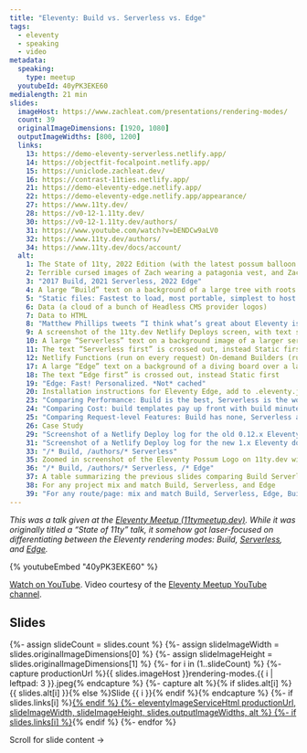 ```yaml
---
title: "Eleventy: Build vs. Serverless vs. Edge"
tags:
  - eleventy
  - speaking
  - video
metadata:
  speaking:
    type: meetup
  youtubeId: 40yPK3EKE60
medialength: 21 min
slides:
  imageHost: https://www.zachleat.com/presentations/rendering-modes/
  count: 39
  originalImageDimensions: [1920, 1080]
  outputImageWidths: [800, 1200]
  links:
    13: https://demo-eleventy-serverless.netlify.app/
    14: https://objectfit-focalpoint.netlify.app/
    15: https://uniclode.zachleat.dev/
    16: https://contrast-11ties.netlify.app/
    21: https://demo-eleventy-edge.netlify.app/
    22: https://demo-eleventy-edge.netlify.app/appearance/
    27: https://www.11ty.dev/
    28: https://v0-12-1.11ty.dev/
    30: https://v0-12-1.11ty.dev/authors/
    31: https://www.youtube.com/watch?v=bENDCw9aLV0
    32: https://www.11ty.dev/authors/
    34: https://www.11ty.dev/docs/account/
  alt:
    1: The State of 11ty, 2022 Edition (with the latest possum balloon mascot floating)
    2: Terrible cursed images of Zach wearing a patagonia vest, and Zach’s head on the classic Stonks image with an arrow going up and to the right
    3: "2017 Build, 2021 Serverless, 2022 Edge"
    4: A large “Build” text on a background of a large tree with roots
    5: "Static files: Fastest to load, most portable, simplest to host $$$"
    6: Data (a cloud of a bunch of Headless CMS provider logos)
    7: Data to HTML
    8: "Matthew Phillips tweets “I think what’s great about Eleventy is how it was able to simplify SSGs to just 2 concepts: data sources and templates”"
    9: A screenshot of the 11ty.dev Netlify Deploys screen, with text saying “oopsie daisy, hot swap the site”
    10: A large “Serverless” text on a background image of a larger server rack
    11: The text “Serverless first” is crossed out, instead Static first
    12: Netlify Functions (run on every request) On-demand Builders (run on first request, cache for subsequent)
    17: A large “Edge” text on a background of a diving board over a lake
    18: The text “Edge first” is crossed out, instead Static first
    19: "Edge: Fast! Personalized. *Not* cached"
    20: Installation instructions for Eleventy Edge, add to .eleventy.js, netlify.toml, and a content file at index.liquid
    23: "Comparing Performance: Build is the best, Serverless is the worst, On-demand Builders are great when cached, and Edge is pretty fast with a 50ms max"
    24: "Comparing Cost: build templates pay up front with build minutes, Serverless and Edge are charged per request, On-demand builders only charge for first request. Netlify’s free tier offers 300 build minutes per month, Serverless (including On-demand builders) 125k requests/site/month, Edge 3M /month"
    25: "Comparing Request-level Features: Build has none, Serverless and Edge have access to Headers Cookies, Forms, URLSearchParams, On-demand builders have none"
    26: Case Study
    29: "Screenshot of a Netlify Deploy log for the old 0.12.x Eleventy docs: 495 files in 53.65 seconds"
    31: "Screenshot of a Netlify Deploy log for the new 1.x Eleventy docs: 145 files in 29.73 seconds"
    33: "/* Build, /authors/* Serverless"
    35: Zoomed in screenshot of the Eleventy Possum Logo on 11ty.dev with zachleat’s avatar in the middle of the ballon—an arrow is pointing to it from the JS logo
    36: "/* Build, /authors/* Serverless, /* Edge"
    37: A table summarizing the previous slides comparing Build Serverless On-demand Builders, and Edge across Performance, Netlify Free Tier, Cost, and Request-level features
    38: For any project mix and match Build, Serverless, and Edge
    39: "For any route/page: mix and match Build, Serverless, Edge, Build + Edge, Serverless + Edge"
---
```

_This was a talk given at the [Eleventy Meetup (11tymeetup.dev)](https://11tymeetup.dev/events/ep-8-state-of-the-possumverse-and-panel-on-transitioning-to-11ty/). While it was originally titled a “State of 11ty” talk, it somehow got laser-focused on differentiating between the Eleventy rendering modes: Build, [Serverless](https://www.11ty.dev/docs/plugins/serverless/), and [Edge](https://www.11ty.dev/docs/plugins/edge/)._

{% youtubeEmbed "40yPK3EKE60" %}

[Watch on YouTube](https://www.youtube.com/watch?v=40yPK3EKE60). Video courtesy of the [Eleventy Meetup YouTube channel](https://www.youtube.com/c/theeleventymeetup).


## Slides

<div class="fullwidth">
  <div class="carousel carousel-16-9">
  {%- assign slideCount = slides.count %}
  {%- assign slideImageWidth = slides.originalImageDimensions[0] %}
  {%- assign slideImageHeight = slides.originalImageDimensions[1] %}
  {%- for i in (1..slideCount) %}
    {%- capture productionUrl %}{{ slides.imageHost }}rendering-modes.{{ i | leftpad: 3 }}.jpeg{% endcapture %}
    {%- capture alt %}{% if slides.alt[i] %}{{ slides.alt[i] }}{% else %}Slide {{ i }}{% endif %}{% endcapture %}
    {%- if slides.links[i] %}<a href="{{ slides.links[i] }}">{% endif %}
    {%- eleventyImageServiceHtml productionUrl, slideImageWidth, slideImageHeight, slides.outputImageWidths, alt %}
    {%- if slides.links[i] %}</a>{% endif %}
  {%- endfor %}
  </div>
</div>

Scroll for slide content →

